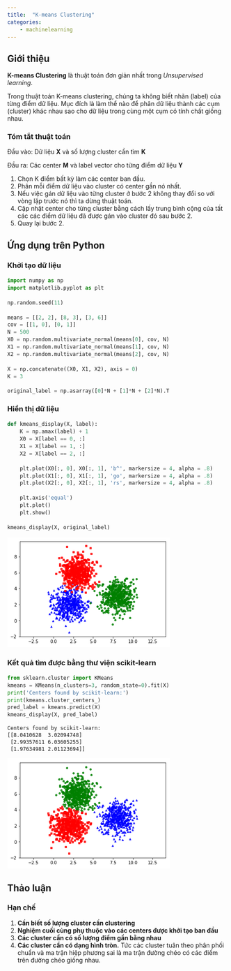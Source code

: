 ```yaml
---
title:  "K-means Clustering"
categories: 
    - machinelearning
---
```


## Giới thiệu 
**K-means Clustering** là thuật toán đơn giản nhất trong *Unsupervised learning*.

Trong thuật toán K-means clustering, chúng ta không biết nhãn (label) của từng điểm dữ liệu. Mục đích là làm thể nào để phân dữ liệu thành các cụm (cluster) khác nhau sao cho dữ liệu trong cùng một cụm có tính chất giống nhau.

### Tóm tắt thuật toán
Đầu vào: Dữ liệu $\mathbf{X}$ và số lượng cluster cần tìm $\mathbf{K}$

Đầu ra: Các center $\mathbf{M}$ và label vector cho từng điểm dữ liệu $\mathbf{Y}$

1. Chọn K điểm bất kỳ làm các center ban đầu.
2. Phân mỗi điểm dữ liệu vào cluster có center gần nó nhất.
3. Nếu việc gán dữ liệu vào từng cluster ở bước 2 không thay đổi so với vòng lặp trước nó thì ta dừng thuật toán.
4. Cập nhật center cho từng cluster bằng cách lấy trung bình cộng của tất các các điểm dữ liệu đã được gán vào cluster đó sau bước 2.
5. Quay lại bước 2.

## Ứng dụng trên Python

### Khởi tạo dữ liệu


```python
import numpy as np
import matplotlib.pyplot as plt

np.random.seed(11)

means = [[2, 2], [8, 3], [3, 6]]
cov = [[1, 0], [0, 1]]
N = 500
X0 = np.random.multivariate_normal(means[0], cov, N)
X1 = np.random.multivariate_normal(means[1], cov, N)
X2 = np.random.multivariate_normal(means[2], cov, N)

X = np.concatenate((X0, X1, X2), axis = 0)
K = 3

original_label = np.asarray([0]*N + [1]*N + [2]*N).T
```

### Hiển thị dữ liệu


```python
def kmeans_display(X, label):
    K = np.amax(label) + 1
    X0 = X[label == 0, :]
    X1 = X[label == 1, :]
    X2 = X[label == 2, :]
    
    plt.plot(X0[:, 0], X0[:, 1], 'b^', markersize = 4, alpha = .8)
    plt.plot(X1[:, 0], X1[:, 1], 'go', markersize = 4, alpha = .8)
    plt.plot(X2[:, 0], X2[:, 1], 'rs', markersize = 4, alpha = .8)

    plt.axis('equal')
    plt.plot()
    plt.show()
    
kmeans_display(X, original_label)
```


![png](/images/2018-06-06-k-means-clustering/output_4_0.png)


### Kết quả tìm được bằng thư viện scikit-learn


```python
from sklearn.cluster import KMeans
kmeans = KMeans(n_clusters=3, random_state=0).fit(X)
print('Centers found by scikit-learn:')
print(kmeans.cluster_centers_)
pred_label = kmeans.predict(X)
kmeans_display(X, pred_label)
```

    Centers found by scikit-learn:
    [[8.0410628  3.02094748]
     [2.99357611 6.03605255]
     [1.97634981 2.01123694]]



![png](/images/2018-06-06-k-means-clustering/output_6_1.png)


## Thảo luận
### Hạn chế
1. **Cần biết số lượng cluster cần clustering**
2. **Nghiệm cuối cùng phụ thuộc vào các centers được khởi tạo ban đầu**
3. **Các cluster cần có số lượng điểm gần bằng nhau**
4. **Các cluster cần có dạng hình tròn.** 
Tức các cluster tuân theo phân phối chuẩn và ma trận hiệp phương sai là ma trận đường chéo có các điểm trên đường chéo giống nhau.

